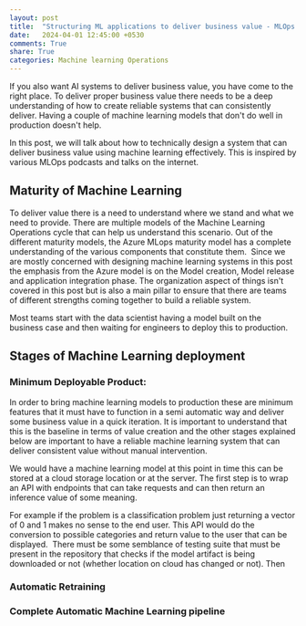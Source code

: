 ```yaml
---
layout: post
title:  "Structuring ML applications to deliver business value - MLOps Maturity model"
date:   2024-04-01 12:45:00 +0530
comments: True
share: True
categories: Machine learning Operations
---
```


If you also want AI systems to deliver business value, you have come to the right place. To deliver proper business value there needs to be a deep understanding of how to create reliable systems that can consistently deliver. Having a couple of machine learning models that don't do well in production doesn't help. 

In this post, we will talk about how to technically design a system that can deliver business value using machine learning effectively. This is inspired by various MLOps podcasts and talks on the internet. 

## Maturity of Machine Learning 

To deliver value there is a need to understand where we stand and what we need to provide. There are multiple models of the Machine Learning Operations cycle that can help us understand this scenario. Out of the different maturity models, the Azure MLops maturity model has a complete understanding of the various components that constitute them. 
Since we are mostly concerned with designing machine learning systems in this post the emphasis from the Azure model is on the Model creation, Model release and application integration phase. The organization aspect of things isn't covered in this post but is also a main pillar to ensure that there are teams of different strengths coming together to build a reliable system.

Most teams start with the data scientist having a model built on the business case and then waiting for engineers to deploy this to production.
 
## Stages of Machine Learning deployment
### Minimum Deployable Product:
In order to bring machine learning models to production these are minimum features that it must have to function in a semi automatic way and deliver some business value in a quick iteration. It is important to understand that this is the baseline in terms of value creation and the other stages explained below are important to have a reliable machine learning system that can deliver consistent value without manual intervention. 

We would have a machine learning model at this point in time this can be stored at a cloud storage location or at the server. The first step is to wrap an API with endpoints that can take requests and can then return an inference value of some meaning. 

For example if the problem is a classification problem just returning a vector of 0 and 1 makes no sense to the end user. This API would do the conversion to possible categories and return value to the user that can be displayed. 
There must be some semblance of testing suite that must be present in the repository that checks if the model artifact is being downloaded or not (whether location on cloud has changed or not). Then 

### Automatic Retraining

### Complete Automatic Machine Learning pipeline